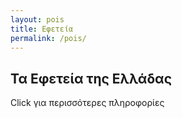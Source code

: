 ```yaml
---
layout: pois
title: Εφετεία
permalink: /pois/
---
```

<h2>Τα Εφετεία της Ελλάδας</h2>
<p>Click για περισσότερες πληροφορίες</p>
